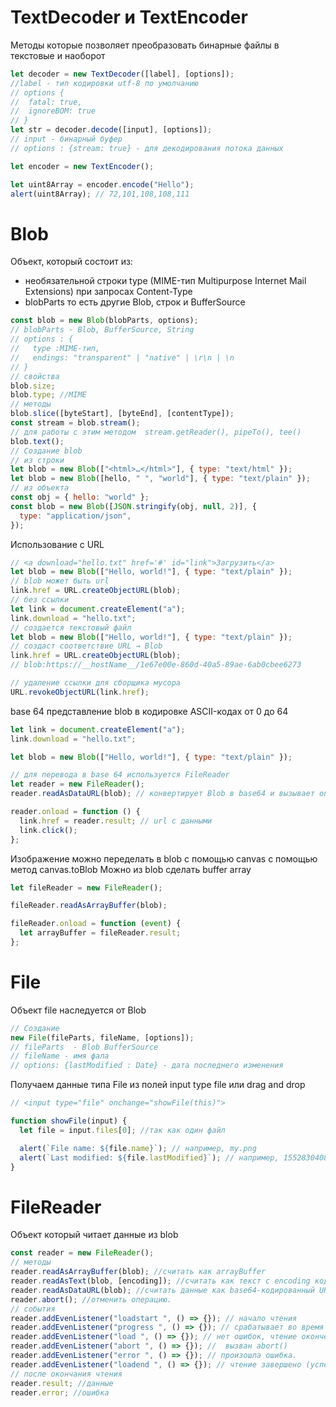 # TextDecoder и TextEncoder

Методы которые позволяет преобразовать бинарные файлы в текстовые и наоборот

```js
let decoder = new TextDecoder([label], [options]);
//label - тип кодировки utf-8 по умолчанию
// options {
//  fatal: true,
//  ignoreBOM: true
// }
let str = decoder.decode([input], [options]);
// input - бинарный буфер
// options : {stream: true} - для декодирования потока данных

let encoder = new TextEncoder();

let uint8Array = encoder.encode("Hello");
alert(uint8Array); // 72,101,108,108,111
```

# Blob

Объект, который состоит из:

- необязательной строки type (MIME-тип Multipurpose Internet Mail Extensions) при запросах Content-Type
- blobParts то есть другие Blob, строк и BufferSource

```js
const blob = new Blob(blobParts, options);
// blobParts - Blob, BufferSource, String
// options : {
//   type :MIME-тип,
//   endings: "transparent" | "native" | \r\n | \n
// }
// свойства
blob.size;
blob.type; //MIME
// методы
blob.slice([byteStart], [byteEnd], [contentType]);
const stream = blob.stream();
// для работы с этим методом  stream.getReader(), pipeTo(), tee()
blob.text();
// Создание blob
// из строки
let blob = new Blob(["<html>…</html>"], { type: "text/html" });
let blob = new Blob([hello, " ", "world"], { type: "text/plain" });
// из объекта
const obj = { hello: "world" };
const blob = new Blob([JSON.stringify(obj, null, 2)], {
  type: "application/json",
});
```

Использование с URL

```js
// <a download="hello.txt" href='#' id="link">Загрузить</a>
let blob = new Blob(["Hello, world!"], { type: "text/plain" });
// blob может быть url
link.href = URL.createObjectURL(blob);
// без ссылки
let link = document.createElement("a");
link.download = "hello.txt";
// создается текстовый файл
let blob = new Blob(["Hello, world!"], { type: "text/plain" });
// создаст соответствие URL → Blob
link.href = URL.createObjectURL(blob);
// blob:https://__hostName__/1e67e00e-860d-40a5-89ae-6ab0cbee6273

// удаление ссылки для сборщика мусора
URL.revokeObjectURL(link.href);
```

base 64 представление blob в кодировке ASCII-кодах от 0 до 64

```js
let link = document.createElement("a");
link.download = "hello.txt";

let blob = new Blob(["Hello, world!"], { type: "text/plain" });

// для перевода в base 64 используется FileReader
let reader = new FileReader();
reader.readAsDataURL(blob); // конвертирует Blob в base64 и вызывает onload

reader.onload = function () {
  link.href = reader.result; // url с данными
  link.click();
};
```

Изображение можно переделать в blob с помощью canvas c помощью метод canvas.toBlob
Можно из blob сделать buffer array

```js
let fileReader = new FileReader();

fileReader.readAsArrayBuffer(blob);

fileReader.onload = function (event) {
  let arrayBuffer = fileReader.result;
};
```

# File

Объект file наследуется от Blob

```js
// Создание
new File(fileParts, fileName, [options]);
// fileParts  - Blob BufferSource
// fileName - имя фала
// options: {lastModified : Date} - дата последнего изменения
```

Получаем данные типа File из полей input type file или drag and drop

```js
// <input type="file" onchange="showFile(this)">

function showFile(input) {
  let file = input.files[0]; //так как один файл

  alert(`File name: ${file.name}`); // например, my.png
  alert(`Last modified: ${file.lastModified}`); // например, 1552830408824
}
```

# FileReader

Объект который читает данные из blob

```js
const reader = new FileReader();
// методы
reader.readAsArrayBuffer(blob); //считать как arrayBuffer
reader.readAsText(blob, [encoding]); //считать как текст с encoding кодировкой (utf-8 по умолчанию)
reader.readAsDataURL(blob); //считать данные как base64-кодированный URL.
reader.abort(); //отменить операцию.
// события
reader.addEvenListener("loadstart ", () => {}); // начало чтения
reader.addEvenListener("progress ", () => {}); // срабатывает во время чтения данных.
reader.addEvenListener("load ", () => {}); // нет ошибок, чтение окончено.
reader.addEvenListener("abort ", () => {}); //  вызван abort()
reader.addEvenListener("error ", () => {}); // произошла ошибка.
reader.addEvenListener("loadend ", () => {}); // чтение завершено (успешно или нет).
// после окончания чтения
reader.result; //данные
reader.error; //ошибка
```
